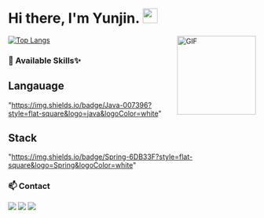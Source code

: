 # Hi there, I'm Yunjin. <img width="30px" src="https://media.tenor.com/images/3b388fe03da271d2674faf85eb7c3fcd/tenor.gif" />

<img align="right" alt="GIF" height="160px" src="https://i.giphy.com/media/v1.Y2lkPTc5MGI3NjExcWl5b3FtdXQxeWh3MHZyMHoxYmNwNG5xZm55cjhydDVlYmZuaDllbSZlcD12MV9pbnRlcm5hbF9naWZfYnlfaWQmY3Q9Zw/KL5rlX6dGjwJO/giphy.gif" />

[![Top Langs](https://github-readme-stats.vercel.app/api/top-langs/?username=yunjin-21&hide=javascript,html&langs_count=3)](https://github.com/yunjin-21)

### 🚀 Available Skills✨
## Langauage
"https://img.shields.io/badge/Java-007396?style=flat-square&logo=java&logoColor=white"
## Stack
"https://img.shields.io/badge/Spring-6DB33F?style=flat-square&logo=Spring&logoColor=white"
### 📫 Contact 
<p>
<a href="mailto:yuncom21@ewhain.net"><img src="https://img.shields.io/badge/Gmail-D14836?style=flat-square&logo=Gmail&logoColor=white"/></a>
<a href="https://jini-magiclamp.tistory.com"><img src="https://img.shields.io/badge/Tistory-FF5E00?style=flat-square&logo=Tistory&logoColor=white"/></a>
<a href="https://www.linkedin.com/in/%EC%9D%B4%EC%9C%A4%EC%A7%84-%EC%97%98%ED%85%8D%EA%B3%B5%EA%B3%BC%EB%8C%80%ED%95%99-%EC%86%8C%ED%94%84%ED%8A%B8%EC%9B%A8%EC%96%B4%ED%95%99%EB%B6%80-76348725b/"><img src="https://img.shields.io/badge/-LinkedIn-blue?style=flat-square&logo=Linkedin&logoColor=white)"/></a>
</p>



<!--
**yunjin-21/yunjin-21** is a ✨ _special_ ✨ repository because its `README.md` (this file) appears on your GitHub profile.

Here are some ideas to get you started:

- 🔭 I’m currently working on ...
- 🌱 I’m currently learning ...
- 👯 I’m looking to collaborate on ...
- 🤔 I’m looking for help with ...
- 💬 Ask me about ...
- 📫 How to reach me: ...
- 😄 Pronouns: ...
- ⚡ Fun fact: ...## I'm majoring in computer science at Ewha Womans University.
-->

